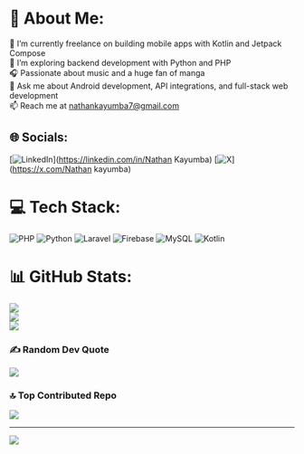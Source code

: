 # 💫 About Me:
🔭 I’m currently  freelance  on building mobile apps with Kotlin and Jetpack Compose<br>🌱 I’m exploring backend development with Python and PHP<br>🎧 Passionate about music and a huge fan of manga<br>💬 Ask me about Android development, API integrations, and full-stack web development <br>📫 Reach me at nathankayumba7@gmail.com


## 🌐 Socials:
[![LinkedIn](https://img.shields.io/badge/LinkedIn-%230077B5.svg?logo=linkedin&logoColor=white)](https://linkedin.com/in/Nathan Kayumba) [![X](https://img.shields.io/badge/X-black.svg?logo=X&logoColor=white)](https://x.com/Nathan kayumba) 

# 💻 Tech Stack:
![PHP](https://img.shields.io/badge/php-%23777BB4.svg?style=for-the-badge&logo=php&logoColor=white) ![Python](https://img.shields.io/badge/python-3670A0?style=for-the-badge&logo=python&logoColor=ffdd54) ![Laravel](https://img.shields.io/badge/laravel-%23FF2D20.svg?style=for-the-badge&logo=laravel&logoColor=white) ![Firebase](https://img.shields.io/badge/firebase-%23039BE5.svg?style=for-the-badge&logo=firebase) ![MySQL](https://img.shields.io/badge/mysql-4479A1.svg?style=for-the-badge&logo=mysql&logoColor=white) ![Kotlin](https://img.shields.io/badge/kotlin-%237F52FF.svg?style=for-the-badge&logo=kotlin&logoColor=white)
# 📊 GitHub Stats:
![](https://github-readme-stats.vercel.app/api?username=nathan79-c&theme=blueberry&hide_border=false&include_all_commits=true&count_private=true)<br/>
![](https://github-readme-streak-stats.herokuapp.com/?user=nathan79-c&theme=blueberry&hide_border=false)<br/>
![](https://github-readme-stats.vercel.app/api/top-langs/?username=nathan79-c&theme=blueberry&hide_border=false&include_all_commits=true&count_private=true&layout=compact)

### ✍️ Random Dev Quote
![](https://quotes-github-readme.vercel.app/api?type=horizontal&theme=radical)

### 🔝 Top Contributed Repo
![](https://github-contributor-stats.vercel.app/api?username=nathan79-c&limit=5&theme=dark&combine_all_yearly_contributions=true)

---
[![](https://visitcount.itsvg.in/api?id=nathan79-c&icon=0&color=0)](https://visitcount.itsvg.in)

<!-- Proudly created with GPRM ( https://gprm.itsvg.in ) -->
